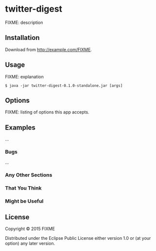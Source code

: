 # twitter-digest

FIXME: description

## Installation

Download from http://example.com/FIXME.

## Usage

FIXME: explanation

    $ java -jar twitter-digest-0.1.0-standalone.jar [args]

## Options

FIXME: listing of options this app accepts.

## Examples

...

### Bugs

...

### Any Other Sections
### That You Think
### Might be Useful

## License

Copyright © 2015 FIXME

Distributed under the Eclipse Public License either version 1.0 or (at
your option) any later version.
